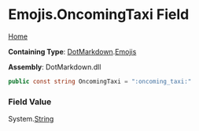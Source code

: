 # Emojis\.OncomingTaxi Field

[Home](../../../README.md)

**Containing Type**: [DotMarkdown](../../README.md)\.[Emojis](../README.md)

**Assembly**: DotMarkdown\.dll

```csharp
public const string OncomingTaxi = ":oncoming_taxi:"
```

### Field Value

System\.[String](https://docs.microsoft.com/en-us/dotnet/api/system.string)
